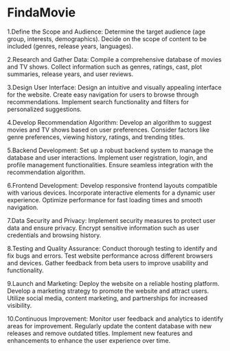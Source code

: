 # FindaMovie
1.Define the Scope and Audience:
  Determine the target audience (age group, interests, demographics).
  Decide on the scope of content to be included (genres, release years, languages).

2.Research and Gather Data:
  Compile a comprehensive database of movies and TV shows.
  Collect information such as genres, ratings, cast, plot summaries, release years, and user reviews.

3.Design User Interface:
  Design an intuitive and visually appealing interface for the website.
  Create easy navigation for users to browse through recommendations.
  Implement search functionality and filters for personalized suggestions.

4.Develop Recommendation Algorithm:
  Develop an algorithm to suggest movies and TV shows based on user preferences.
  Consider factors like genre preferences, viewing history, ratings, and trending titles.

5.Backend Development:
  Set up a robust backend system to manage the database and user interactions.
  Implement user registration, login, and profile management functionalities.
  Ensure seamless integration with the recommendation algorithm.

6.Frontend Development:
  Develop responsive frontend layouts compatible with various devices.
  Incorporate interactive elements for a dynamic user experience.
  Optimize performance for fast loading times and smooth navigation.

7.Data Security and Privacy:
  Implement security measures to protect user data and ensure privacy.
  Encrypt sensitive information such as user credentials and browsing history.

8.Testing and Quality Assurance:
  Conduct thorough testing to identify and fix bugs and errors.
  Test website performance across different browsers and devices.
  Gather feedback from beta users to improve usability and functionality.

9.Launch and Marketing:
  Deploy the website on a reliable hosting platform.
  Develop a marketing strategy to promote the website and attract users.
  Utilize social media, content marketing, and partnerships for increased visibility.

10.Continuous Improvement:
  Monitor user feedback and analytics to identify areas for improvement.
  Regularly update the content database with new releases and remove outdated titles.
Implement new features and enhancements to enhance the user experience over time.
